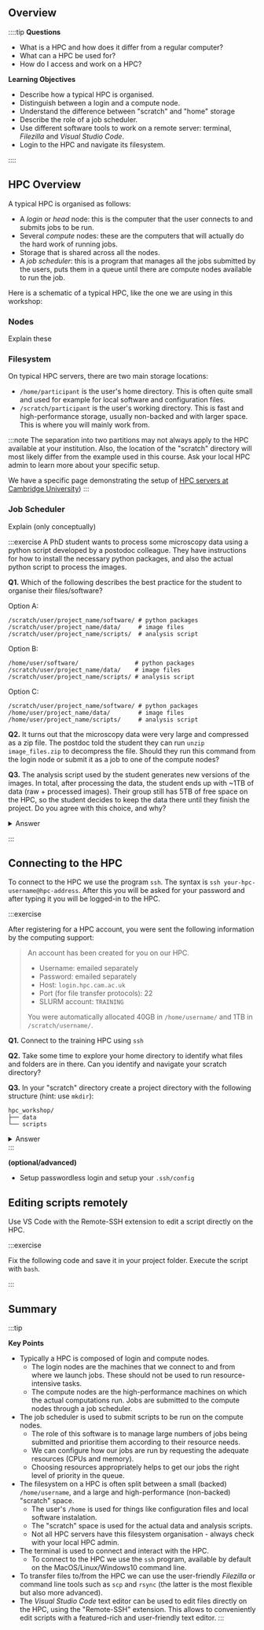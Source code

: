 ## Overview

::::tip
**Questions**

- What is a HPC and how does it differ from a regular computer?
- What can a HPC be used for?
- How do I access and work on a HPC?

**Learning Objectives** 

- Describe how a typical HPC is organised.
- Distinguish between a login and a compute node.
- Understand the difference between "scratch" and "home" storage
- Describe the role of a job scheduler.
- Use different software tools to work on a remote server: terminal, _Filezilla_ and _Visual Studio Code_.
- Login to the HPC and navigate its filesystem.
<!-- 
- Move files to/from the HPC. 
- Mount the HPC filesystem on the local machine 
-->
::::

## HPC Overview 

A typical HPC is organised as follows:

- A *login* or *head* node: this is the computer that the user connects to and submits jobs to be run.
- Several *compute* nodes: these are the computers that will actually do the hard work of running jobs.
- Storage that is shared across all the nodes.
- A *job scheduler*: this is a program that manages all the jobs submitted by the users, puts them in a queue until there are compute nodes available to run the job.

Here is a schematic of a typical HPC, like the one we are using in this workshop:

### Nodes

Explain these

### Filesystem

On typical HPC servers, there are two main storage locations:

- `/home/participant` is the user's home directory. This is often quite small and used for example for local software and configuration files.
- `/scratch/participant` is the user's working directory. This is fast and high-performance storage, usually non-backed and with larger space. This is where you will mainly work from. 

:::note
The separation into two partitions may not always apply to the HPC available at your institution. 
Also, the location of the "scratch" directory will most likely differ from the example used in this course. 
Ask your local HPC admin to learn more about your specific setup.

We have a specific page demonstrating the setup of [HPC servers at Cambridge University](../extras/cambridge_hpc_servers.md))
:::

### Job Scheduler

Explain (only conceptually)

:::exercise
A PhD student wants to process some microscopy data using a python script developed by a postodoc colleague. 
They have instructions for how to install the necessary python packages, and also the actual python script to process the images. 

**Q1.**
Which of the following describes the best practice for the student to organise their files/software?

Option A:

```
/scratch/user/project_name/software/ # python packages
/scratch/user/project_name/data/     # image files
/scratch/user/project_name/scripts/  # analysis script
```

Option B:

```
/home/user/software/                # python packages
/scratch/user/project_name/data/    # image files 
/scratch/user/project_name/scripts/ # analysis script
```

Option C:

```
/scratch/user/project_name/software/ # python packages
/home/user/project_name/data/        # image files
/home/user/project_name/scripts/     # analysis script
```

**Q2.** 
It turns out that the microscopy data were very large and compressed as a zip file. 
The postdoc told the student they can run `unzip image_files.zip` to decompress the file. 
Should they run this command from the login node or submit it as a job to one of the compute nodes? 

**Q3.**
The analysis script used by the student generates new versions of the images. 
In total, after processing the data, the student ends up with ~1TB of data (raw + processed images).
Their group still has 5TB of free space on the HPC, so the student decides to keep the data there until they finish the project. 
Do you agree with this choice, and why?

<details><summary>Answer</summary>

A1.

Option C is definitely discouraged: as `/home` is typically not high-performance and has limited storage, it should not be used for storing/processing data.
Option A and B only differ in terms of where the software packages are installed. 
Typically software can be installed in the user's `/home`, avoiding the need to re-install it multiple times, if the same software is used in different projects. 
Therefore, option B is the best practice in this example. 

A2. 

Since compressing/uncompressing files is a fairly routine task and unlikely to require too many resources, it would be OK to run it on the login node. 
If in doubt, the student could have gained "interactive" access to one of the compute nodes (we will cover this in another section). 

A3.

This is probably a bad choice. 
Since typically "scratch" storage is not backed-up it should not be relied on to store important data. 
If the student doesn't have access to enough backed-up space for all the data, they should at least back up the raw data and the scripts used to process it. 
This way, if there is a problem with "scratch" and some processed files are lost, they can re-create them by re-running the scripts on the raw data. 

</details>

:::


## Connecting to the HPC

To connect to the HPC we use the program `ssh`. 
The syntax is `ssh your-hpc-username@hpc-address`.
After this you will be asked for your password and after typing it you will be logged-in to the HPC. 

:::exercise

After registering for a HPC account, you were sent the following information by the computing support:

> An account has been created for you on our HPC. 
> 
> - Username: emailed separately
> - Password: emailed separately
> - Host: `login.hpc.cam.ac.uk`
> - Port (for file transfer protocols): 22 
> - SLURM account: `TRAINING`
> 
> You were automatically allocated 40GB in `/home/username/` and 1TB in `/scratch/username/`. 

**Q1.** Connect to the training HPC using `ssh`

**Q2.** 
Take some time to explore your home directory to identify what files and folders are in there. 
Can you identify and navigate your scratch directory?

**Q3.**
In your "scratch" directory create a project directory with the following structure (hint: use `mkdir`):

```
hpc_workshop/
├── data
└── scripts
```

<details><summary>Answer</summary>

**A1.**

```bash
# Replace user with your username
ssh user@login.hpc.cam.ac.uk
```

**A2.**

```bash
# list files in the home directory
ls -l

# navigate to scratch directory and create directories
cd /scratch/user
```

**A3.**

```bash
mkdir hpc_workshop
mkdir hpc_workshop/data
mkdir hpc_workshop/scripts
```
</details>
:::

**(optional/advanced)**

- Setup passwordless login and setup your `.ssh/config`


## Editing scripts remotely 

Use VS Code with the Remote-SSH extension to edit a script directly on the HPC. 

:::exercise

Fix the following code and save it in your project folder. Execute the script with `bash`. 

:::


## Summary

:::tip

**Key Points**

- Typically a HPC is composed of login and compute nodes. 
  - The login nodes are the machines that we connect to and from where we launch jobs. These should not be used to run resource-intensive tasks.
  - The compute nodes are the high-performance machines on which the actual computations run. Jobs are submitted to the compute nodes through a job scheduler.
- The job scheduler is used to submit scripts to be run on the compute nodes. 
  - The role of this software is to manage large numbers of jobs being submitted and prioritise them according to their resource needs. 
  - We can configure how our jobs are run by requesting the adequate resources (CPUs and memory). 
  - Choosing resources appropriately helps to get our jobs the right level of priority in the queue.
- The filesystem on a HPC is often split between a small (backed) `/home/username`, and a large and high-performance (non-backed) "scratch" space. 
  - The user's `/home` is used for things like configuration files and local software instalation.
  - The "scratch" space is used for the actual data and analysis scripts. 
  - Not all HPC servers have this filesystem organisation - always check with your local HPC admin.
- The terminal is used to connect and interact with the HPC. 
  - To connect to the HPC we use the `ssh` program, available by default on the MacOS/Linux/Windows10 command line. 
- To transfer files to/from the HPC we can use the user-friendly _Filezilla_ or command line tools such as `scp` and `rsync` (the latter is the most flexible but also more advanced). 
- The _Visual Studio Code_ text editor can be used to edit files directly on the HPC, using the "Remote-SSH" extension. This allows to conveniently edit scripts with a featured-rich and user-friendly text editor. 
:::

